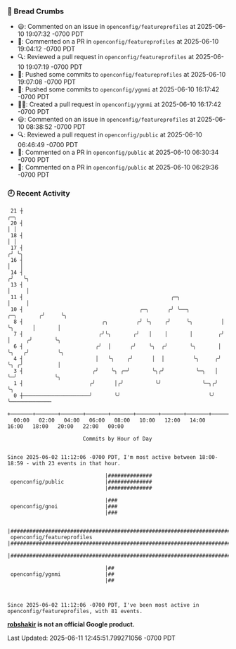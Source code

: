 ### 🍞 Bread Crumbs

 * 😃: Commented on an issue in `openconfig/featureprofiles` at 2025-06-10 19:07:32 -0700 PDT
 * 💬: Commented on a PR in  `openconfig/featureprofiles` at 2025-06-10 19:04:12 -0700 PDT
 * 🔍: Reviewed a pull request in  `openconfig/featureprofiles` at 2025-06-10 19:07:19 -0700 PDT
 * 🚢: Pushed some commits to `openconfig/featureprofiles` at 2025-06-10 19:07:08 -0700 PDT
 * 🚢: Pushed some commits to `openconfig/ygnmi` at 2025-06-10 16:17:42 -0700 PDT
 * ✍🏼: Created a pull request in `openconfig/ygnmi` at 2025-06-10 16:17:42 -0700 PDT
 * 😃: Commented on an issue in `openconfig/featureprofiles` at 2025-06-10 08:38:52 -0700 PDT
 * 🔍: Reviewed a pull request in  `openconfig/public` at 2025-06-10 06:46:49 -0700 PDT
 * 💬: Commented on a PR in  `openconfig/public` at 2025-06-10 06:30:34 -0700 PDT
 * 💬: Commented on a PR in  `openconfig/public` at 2025-06-10 06:29:36 -0700 PDT

### 🕘 Recent Activity
```
 21 ┼                                                                            ╭─╮
 20 ┤                                                                            │ │
 18 ┤                                                                            │ │
 17 ┤                                                                           ╭╯ ╰╮
 16 ┤                                                                           │   │
 14 ┤                                                                          ╭╯   ╰╮
 13 ┤                                                                          │     │
 11 ┤                                               ╭─╮                        │     │
 10 ┤                                     ╭─╮      ╭╯ ╰──╮          ╭─╮       ╭╯     ╰╮
  8 ┤                         ╭╮         ╭╯ ╰╮    ╭╯     ╰╮         │ ╰╮      │       │
  7 ┤                        ╭╯╰╮       ╭╯   │    │       │        ╭╯  │     ╭╯       ╰╮
  6 ┤                       ╭╯  │      ╭╯    ╰╮  ╭╯       ╰╮       │   ╰╮   ╭╯         ╰╮
  4 ┤                       │   ╰╮    ╭╯      │  │         ╰╮     ╭╯    ╰╮ ╭╯           │
  3 ┤                      ╭╯    ╰╮ ╭─╯       ╰╮╭╯          ╰─╮   │      ╰─╯            ╰╮
  1 ┤                     ╭╯      │╭╯          ╰╯             ╰─╮╭╯                      ╰╮
  0 ┼─────────────────────╯       ╰╯                            ╰╯                        ╰─────────────
    +───────+───────+───────+───────+───────+───────+───────+───────+───────+───────+───────+───────+────
  00:00   02:00   04:00   06:00   08:00   10:00   12:00   14:00   16:00   18:00   20:00   22:00   00:00   

						Commits by Hour of Day


Since 2025-06-02 11:12:06 -0700 PDT, I'm most active between 18:00-18:59 - with 23 events in that hour.

```



```
                               |##############
 openconfig/public             |##############
                               |##############

                               |###
 openconfig/gnoi               |###
                               |###

                               |#################################################################################
 openconfig/featureprofiles    |#################################################################################
                               |#################################################################################

                               |##
 openconfig/ygnmi              |##
                               |##



Since 2025-06-02 11:12:06 -0700 PDT, I've been most active in openconfig/featureprofiles, with 81 events.

```
**[robshakir](mailto:robjs@google.com) is not an official Google product.**  


Last Updated: 2025-06-11 12:45:51.799271056 -0700 PDT
